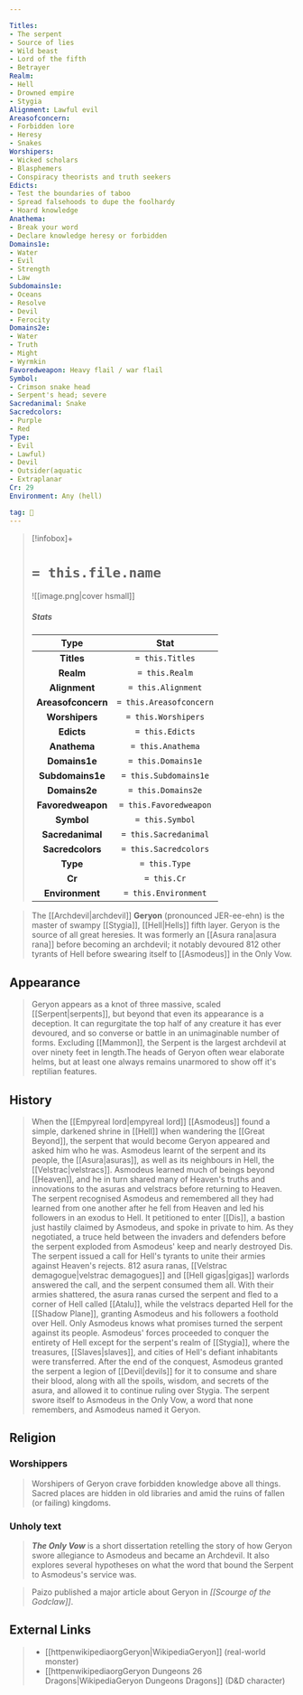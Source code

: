 ```yaml
---

Titles:
- The serpent
- Source of lies
- Wild beast
- Lord of the fifth
- Betrayer
Realm:
- Hell
- Drowned empire
- Stygia
Alignment: Lawful evil
Areasofconcern:
- Forbidden lore
- Heresy
- Snakes
Worshipers:
- Wicked scholars
- Blasphemers
- Conspiracy theorists and truth seekers
Edicts:
- Test the boundaries of taboo
- Spread falsehoods to dupe the foolhardy
- Hoard knowledge
Anathema:
- Break your word
- Declare knowledge heresy or forbidden
Domains1e:
- Water
- Evil
- Strength
- Law
Subdomains1e:
- Oceans
- Resolve
- Devil
- Ferocity
Domains2e:
- Water
- Truth
- Might
- Wyrmkin
Favoredweapon: Heavy flail / war flail
Symbol:
- Crimson snake head
- Serpent's head; severe
Sacredanimal: Snake
Sacredcolors:
- Purple
- Red
Type:
- Evil
- Lawful)
- Devil
- Outsider(aquatic
- Extraplanar
Cr: 29
Environment: Any (hell)

tag: 🙏
---
```


> [!infobox]+
> #  `= this.file.name`
> ![[image.png|cover hsmall]]
> ##### Stats
> Type | Stat |
> :---:|:---:|
> **Titles** | `= this.Titles` |
> **Realm** | `= this.Realm` |
> **Alignment** | `= this.Alignment` |
> **Areasofconcern** | `= this.Areasofconcern` |
> **Worshipers** | `= this.Worshipers` |
> **Edicts** | `= this.Edicts` |
> **Anathema** | `= this.Anathema` |
> **Domains1e** | `= this.Domains1e` |
> **Subdomains1e** | `= this.Subdomains1e` |
> **Domains2e** | `= this.Domains2e` |
> **Favoredweapon** | `= this.Favoredweapon` |
> **Symbol** | `= this.Symbol` |
> **Sacredanimal** | `= this.Sacredanimal` |
> **Sacredcolors** | `= this.Sacredcolors` |
> **Type** | `= this.Type` |
> **Cr** | `= this.Cr` |
> **Environment** | `= this.Environment` |



> The [[Archdevil|archdevil]] **Geryon** (pronounced JER-ee-ehn) is the master of swampy [[Stygia]], [[Hell|Hells]] fifth layer. Geryon is the source of all great heresies. It was formerly an [[Asura rana|asura rana]] before becoming an archdevil; it notably devoured 812 other tyrants of Hell before swearing itself to [[Asmodeus]] in the Only Vow.



## Appearance

> Geryon appears as a knot of three massive, scaled [[Serpent|serpents]], but beyond that even its appearance is a deception. It can regurgitate the top half of any creature it has ever devoured, and so converse or battle in an unimaginable number of forms. Excluding [[Mammon]], the Serpent is the largest archdevil at over ninety feet in length.The heads of Geryon often wear elaborate helms, but at least one always remains unarmored to show off it's reptilian features.


## History

> When the [[Empyreal lord|empyreal lord]] [[Asmodeus]] found a simple, darkened shrine in [[Hell]] when wandering the [[Great Beyond]], the serpent that would become Geryon appeared and asked him who he was. Asmodeus learnt of the serpent and its people, the [[Asura|asuras]], as well as its neighbours in Hell, the [[Velstrac|velstracs]]. Asmodeus learned much of beings beyond [[Heaven]], and he in turn shared many of Heaven's truths and innovations to the asuras and velstracs before returning to Heaven.
> The serpent recognised Asmodeus and remembered all they had learned from one another after he fell from Heaven and led his followers in an exodus to Hell. It petitioned to enter [[Dis]], a bastion just hastily claimed by Asmodeus, and spoke in private to him. As they negotiated, a truce held between the invaders and defenders before the serpent exploded from Asmodeus' keep and nearly destroyed Dis.
> The serpent issued a call for Hell's tyrants to unite their armies against Heaven's rejects. 812 asura ranas, [[Velstrac demagogue|velstrac demagogues]] and [[Hell gigas|gigas]] warlords answered the call, and the serpent consumed them all. With their armies shattered, the asura ranas cursed the serpent and fled to a corner of Hell called [[Atalu]], while the velstracs departed Hell for the [[Shadow Plane]], granting Asmodeus and his followers a foothold over Hell. Only Asmodeus knows what promises turned the serpent against its people.
> Asmodeus' forces proceeded to conquer the entirety of Hell except for the serpent's realm of [[Stygia]], where the treasures, [[Slaves|slaves]], and cities of Hell's defiant inhabitants were transferred. After the end of the conquest, Asmodeus granted the serpent a legion of [[Devil|devils]] for it to consume and share their blood, along with all the spoils, wisdom, and secrets of the asura, and allowed it to continue ruling over Stygia. The serpent swore itself to Asmodeus in the Only Vow, a word that none remembers, and Asmodeus named it Geryon.


## Religion


### Worshippers

> Worshipers of Geryon crave forbidden knowledge above all things. Sacred places are hidden in old libraries and amid the ruins of fallen (or failing) kingdoms.


### Unholy text

> ***The Only Vow*** is a short dissertation retelling the story of how Geryon swore allegiance to Asmodeus and became an Archdevil. It also explores several hypotheses on what the word that bound the Serpent to Asmodeus's service was.


> Paizo published a major article about Geryon in *[[Scourge of the Godclaw]]*.



## External Links

> - [[httpenwikipediaorgGeryon|WikipediaGeryon]] (real-world monster)
> - [[httpenwikipediaorgGeryon Dungeons 26 Dragons|WikipediaGeryon Dungeons  Dragons]] (D&D character)






